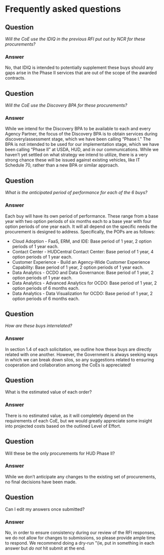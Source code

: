 # Frequently asked questions

## Question
*Will the CoE use the IDIQ in the previous RFI put out by NCR for these procurements?*

### Answer
No, that IDIQ is intended to potentially supplement these buys should any gaps arise in the Phase II services that are out of the scope of the awarded contracts.

## Question
*Will the CoE use the Discovery BPA for these procurements?*

### Answer
While we intend for the Discovery BPA to be available to each and every Agency Partner, the focus of the Discovery BPA is to obtain services during discovery/assessment stage, which we have been calling “Phase I.” The BPA is not intended to be used for our implementation stage, which we have been calling “Phase II” at USDA, HUD, and in our communications. While we haven’t yet settled on what strategy we intend to utilize, there is a very strong chance these will be issued against existing vehicles, like IT Schedule 70, rather than a new BPA or similar approach.

## Question
*What is the anticipated period of performance for each of the 6 buys?*

### Answer
Each buy will have its own period of performance. These range from a base year with two option periods of six months each to a base year with four option periods of one year each. It will all depend on the specific needs the procurement is designed to address. Specifically, the POPs are as follows:

* Cloud Adoption - FaaS, ERM, and IDE: Base period of 1 year, 2 option periods of 1 year each.
* Contact Center - HUDCentral Contact Center: Base period of 1 year, 4 option periods of 1 year each.
* Customer Experience - Build an Agency-Wide Customer Experience Capability: Base period of 1 year, 2 option periods of 1 year each.
* Data Analytics - OCDO and Data Governance: Base period of 1 year, 2 option periods of 1 year each.
* Data Analytics - Advanced Analytics for OCDO: Base period of 1 year, 2 option periods of 6 months each.
* Data Analytics - Data Visualization for OCDO: Base period of 1 year, 2 option periods of 6 months each.

## Question
*How are these buys interrelated?*

### Answer
In section 1.4 of each solicitation, we outline how these buys are directly related with one another. However, the Government is always seeking ways in which we can break down silos, so any suggestions related to ensuring cooperation and collaboration among the CoEs is appreciated!

## Question
What is the estimated value of each order?

### Answer
There is no estimated value, as it will completely depend on the requirements of each CoE, but we would greatly appreciate some insight into projected costs based on the outlined Level of Effort.

## Question
Will these be the only procurements for HUD Phase II?

### Answer
While we don’t anticipate any changes to the existing set of procurements, no final decisions have been made.

## Question
Can I edit my answers once submitted?

### Answer
No, in order to ensure consistency during our review of the RFI responses, we do not allow for changes to submissions, so please provide ample time to respond. We recommend doing a dry-run "(ie, put in something in each answer but *do not* hit submit at the end.
